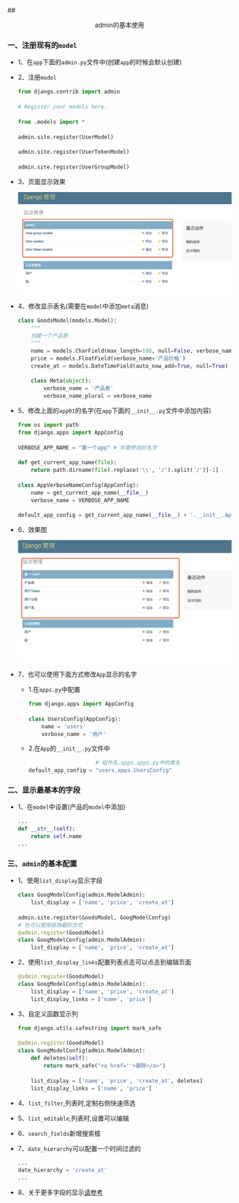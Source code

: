 ##<center>admin的基本使用</center>

### 一、注册现有的`model`
* 1、在`app`下面的`admin.py`文件中(创建`app`的时候会默认创建)
* 2、注册`model`

  ```py
  from django.contrib import admin

  # Register your models here.

  from .models import *

  admin.site.register(UserModel)

  admin.site.register(UserTokenModel)

  admin.site.register(UserGroupModel)
  ```

* 3、页面显示效果

  ![图片](./source/images/注册app.jpg)

* 4、修改显示表名(需要在`model`中添加`meta`消息)

  ```py
  class GoodsModel(models.Model):
      """
      创建一个产品表
      """
      name = models.CharField(max_length=100, null=False, verbose_name='产品名称')
      price = models.FloatField(verbose_name='产品价格')
      create_at = models.DateTimeField(auto_now_add=True, null=True)

      class Meta(object):
          verbose_name = '产品表'
          verbose_name_plural = verbose_name
  ```

* 5、修改上面的`app01`的名字(在`app`下面的`__init__.py`文件中添加内容)

  ```py
  from os import path
  from django.apps import AppConfig

  VERBOSE_APP_NAME = "第一个app" # 你要修改的名字

  def get_current_app_name(file):
      return path.dirname(file).replace('\\', '/').split('/')[-1]

  class AppVerboseNameConfig(AppConfig):
      name = get_current_app_name(__file__)
      verbose_name = VERBOSE_APP_NAME

  default_app_config = get_current_app_name(__file__) + '.__init__.AppVerboseNameConfig'
  ```

* 6、效果图

  ![修改后样式](./source/images/修改后的app显示.jpg)

* 7、也可以使用下面方式修改`App`显示的名字

  * 1.在`apps.py`中配置
  
    ```py
    from django.apps import AppConfig

    class UsersConfig(AppConfig):
        name = 'users'
        verbose_name = '用户'
    ```
  
  * 2.在`App`的`__init__.py`文件中

    ```py
                         # 组件名.apps.apps.py中的类名
    default_app_config = "users.apps.UsersConfig"
    ```

### 二、显示最基本的字段

* 1、在`model`中设置(产品的`model`中添加)

  ```py
  ...
  def __str__(self):
      return self.name
  ...
  ```

### 三、`admin`的基本配置

* 1、使用`list_display`显示字段

  ```py
  class GoogModelConfig(admin.ModelAdmin):
      list_display = ['name', 'price', 'create_at']

  admin.site.register(GoodsModel, GoogModelConfig)
  # 也可以使用装饰器的方式
  @admin.register(GoodsModel)
  class GoogModelConfig(admin.ModelAdmin):
      list_display = ['name', 'price', 'create_at']
  ```

* 2、使用`list_display_links`配置列表点击可以点击到编辑页面

  ```py
  @admin.register(GoodsModel)
  class GoogModelConfig(admin.ModelAdmin):
      list_display = ['name', 'price', 'create_at']
      list_display_links = ['name', 'price']
  ```

* 3、自定义函数显示列

  ```py
  from django.utils.safestring import mark_safe

  @admin.register(GoodsModel)
  class GoogModelConfig(admin.ModelAdmin):
      def deletes(self):
          return mark_safe("<a href=''>删除</a>")

      list_display = ['name', 'price', 'create_at', deletes]
      list_display_links = ['name', 'price']
  ```

* 4、`list_filter`,列表时,定制右侧快速筛选
* 5、`list_editable`,列表时,设置可以编辑
* 6、`search_fields`新增搜索框
* 7、`date_hierarchy`可以配置一个时间过滤的

  ```py
  ...
  date_hierarchy = 'create_at'
  ...
  ```

* 8、关于更多字段的显示[请参考](http://www.cnblogs.com/yuanchenqi/articles/8323452.html)

